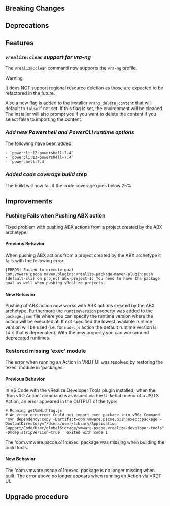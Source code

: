 [//]: # (VERSION_PLACEHOLDER DO NOT DELETE)
[//]: # (Used when working on a new release. Placed together with the Version.md)
[//]: # (Nothing here is optional. If a step must not be performed, it must be said so)
[//]: # (Do not fill the version, it will be done automatically)
[//]: # (Quick Intro to what is the focus of this release)

## Breaking Changes

[//]: # (### *Breaking Change*)
[//]: # (Describe the breaking change AND explain how to resolve it)
[//]: # (You can utilize internal links /e.g. link to the upgrade procedure, link to the improvement|deprecation that introduced this/)

## Deprecations

[//]: # (### *Deprecation*)
[//]: # (Explain what is deprecated and suggest alternatives)

[//]: # (Features -> New Functionality)

## Features

[//]: # (### *Feature Name*)
[//]: # (Describe the feature)
[//]: # (Optional But highly recommended Specify *NONE* if missing)
[//]: # (#### Relevant Documentation:)

[//]: # (Improvements -> Bugfixes/hotfixes or general improvements)

### *`vrealize:clean` support for vra-ng*

The `vrealize:clean` command now supports the `vra-ng` profile.

> [!WARNING]
> It does NOT support regional resource deletion as those are expected to be refactored in the future.

Also a new flag is added to the installer `vrang_delete_content` that will default to `false` if not set. If this flag is set, the environment will be cleaned.
The installer will also prompt you if you want to delete the content if you select false to importing the content.

### *Add new Powershell and PowerCLI runtime options*

The following have been added:

```text
- `powercli:12-powershell-7.4`
- `powercli:13-powershell-7.4`
- `powershell:7.4`
```

### *Added code coverage build step*

The build will now fail if the code coverage goes below 25%

## Improvements

[//]: # (### *Improvement Name* )
[//]: # (Talk ONLY regarding the improvement)
[//]: # (Optional But highly recommended)
[//]: # (#### Previous Behavior)
[//]: # (Explain how it used to behave, regarding to the change)
[//]: # (Optional But highly recommended)
[//]: # (#### New Behavior)
[//]: # (Explain how it behaves now, regarding to the change)
[//]: # (Optional But highly recommended Specify *NONE* if missing)
[//]: # (#### Relevant Documentation:)


### Pushing Fails when Pushing ABX action

Fixed problem with pushing ABX actions from a project created by the ABX archetype.

#### Previous Behavior

When pushing ABX actions from a project created by the ABX archetype it fails with the following error:

```log
[ERROR] Failed to execute goal com.vmware.pscoe.maven.plugins:vrealize-package-maven-plugin:push (default-cli) on project abx-project-1: You need to have the package goal as well when pushing vRealize projects.
```
#### New Behavior

Pushing of ABX action now works with ABX actions created by the ABX archetype. Furthermore the `runtimeVersion` property was added to the `package.json` file where you can specify the runtime version where the action will be executed at. If not specified the lowest available runtime version will be used (i.e. for `node.js` action the default runtime version is `14.0` that is deprecated). With the new property you can workaround deprecated runtimes.

### Restored missing 'exec' module

The error when running an Action in VRDT UI was resolved by restoring the 'exec' module in 'packages'.

#### Previous Behavior

In VS Code with the vRealize Developer Tools plugin installed, when the 'Run vRO Action' command was issued via the UI kebab menu of a JS/TS Action, an error appeared in the OUTPUT of the type:

```log
# Running getVmWithTag.js
# An error occurred: Could not import exec package into vRO: Command 'mvn dependency:copy -Dartifact=com.vmware.pscoe.o11n:exec::package -DoutputDirectory="/Users/user/Library/Application Support/Code/User/globalStorage/vmware-pscoe.vrealize-developer-tools" -Dmdep.stripVersion=true ' exited with code 1
```

The 'com.vmware.pscoe.o11n:exec' package was missing when building the build tools.

#### New Behavior

The 'com.vmware.pscoe.o11n:exec' package is no longer missing when built. The error above no longer appears when running an Action via VRDT UI.

## Upgrade procedure

[//]: # (Explain in details if something needs to be done)
